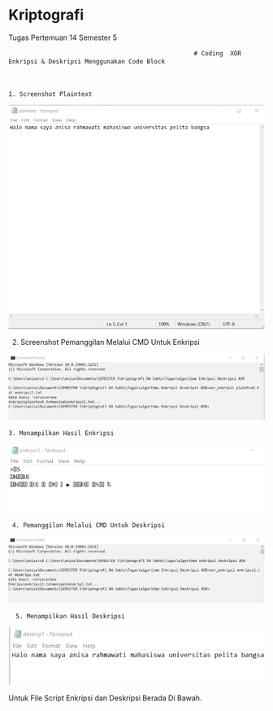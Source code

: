 # Kriptografi
Tugas Pertemuan 14 Semester 5


                                                       # Coding  XOR Enkripsi & Deskripsi Menggunakan Code Block
                                                       
                                                       
                                                       
    1. Screenshot Plaintext                                                   
<img src="plaintext.png" img>

   2. Screenshot Pemanggilan Melalui CMD Untuk Enkripsi
<img src="cmd enkripsi.png" img>

    3. Menampilkan Hasil Enkripsi
<img src="hasil enkripsi.png" img>

     4. Pemanggilan Melalui CMD Untuk Deskripsi
 <img src="cmd deskripsi.png" img> 
 
      5. Menampilkan Hasil Deskripsi
<img src="hasil deskripsi.png" img>

Untuk File Script  Enkripsi dan Deskripsi Berada Di Bawah.
